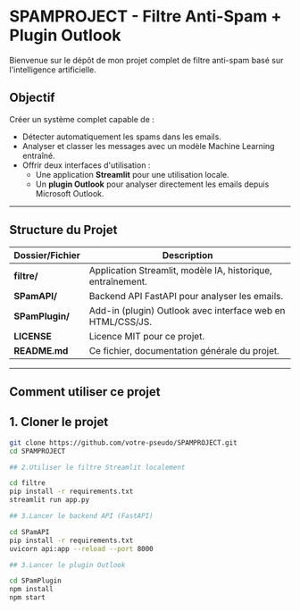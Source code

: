 # SPAMPROJECT - Filtre Anti-Spam + Plugin Outlook

Bienvenue sur le dépôt de mon projet complet de filtre anti-spam basé sur l'intelligence artificielle.

## Objectif

Créer un système complet capable de :
- Détecter automatiquement les spams dans les emails.
- Analyser et classer les messages avec un modèle Machine Learning entraîné.
- Offrir deux interfaces d'utilisation : 
  - Une application **Streamlit** pour une utilisation locale.
  - Un **plugin Outlook** pour analyser directement les emails depuis Microsoft Outlook.

---

## Structure du Projet

| Dossier/Fichier    | Description                                  |
|--------------------|---------------------------------------------|
| **filtre/**         | Application Streamlit, modèle IA, historique, entraînement. |
| **SPamAPI/**        | Backend API FastAPI pour analyser les emails. |
| **SPamPlugin/**     | Add-in (plugin) Outlook avec interface web en HTML/CSS/JS. |
| **LICENSE**         | Licence MIT pour ce projet. |
| **README.md**       | Ce fichier, documentation générale du projet. |

---

## Comment utiliser ce projet

## 1. Cloner le projet

```bash
git clone https://github.com/votre-pseudo/SPAMPROJECT.git
cd SPAMPROJECT

## 2.Utiliser le filtre Streamlit localement

cd filtre
pip install -r requirements.txt
streamlit run app.py

## 3.Lancer le backend API (FastAPI)

cd SPamAPI
pip install -r requirements.txt
uvicorn api:app --reload --port 8000

## 3.Lancer le plugin Outlook

cd SPamPlugin
npm install
npm start
